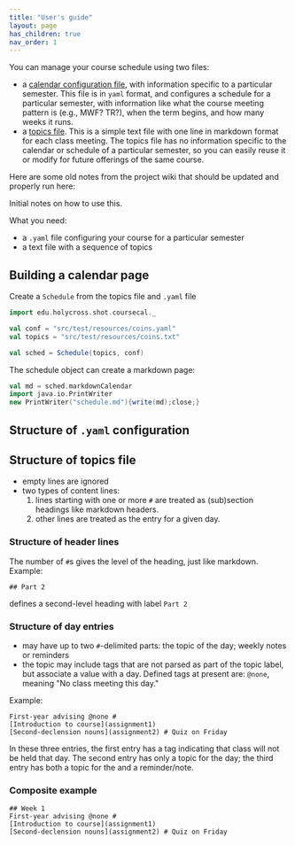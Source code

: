 ```yaml
---
title: "User's guide"
layout: page
has_children: true
nav_order: 1
---
```



You can manage your course schedule using two files:

- a [calendar configuration file](calendarFile/), with information specific to a particular semester.  This file is in `yaml` format, and configures a schedule for a particular semester, with information like what the course meeting pattern is (e.g., MWF?  TR?), when the term begins, and how many weeks it runs.
- a [topics file](topics/).  This is a simple text file with one line in markdown format for each class meeting.  The topics file has no information specific to the calendar or schedule of a particular semester, so you can easily reuse it or modify for future offerings of the same course.




Here are some old notes from the project wiki that should be updated and properly run here:

Initial notes on how to use this.

What you need:

- a `.yaml` file configuring your course for a particular semester
- a text file with a sequence of topics

## Building a calendar page

Create a `Schedule` from the topics file and `.yaml` file

```scala mdoc:invisible
import edu.holycross.shot.coursecal._

val conf = "src/test/resources/coins.yaml"
val topics = "src/test/resources/coins.txt"

val sched = Schedule(topics, conf)
```
The schedule object can create a markdown page:

```scala mdoc:invisible
val md = sched.markdownCalendar
import java.io.PrintWriter
new PrintWriter("schedule.md"){write(md);close;}
```


## Structure of `.yaml` configuration

## Structure of topics file

- empty lines are ignored
- two types of content lines:  
    1. lines starting with one or more `#` are treated as (sub)section headings like markdown headers.  
    2. other lines are treated as the entry for a given day.

### Structure of header lines

The number of `#`s gives the level of the heading, just like markdown. Example:

    ## Part 2

defines a second-level heading with label `Part 2`

### Structure of day entries

- may have up to two `#`-delimited parts:  the topic of the day; weekly notes or reminders
- the topic may include tags that are not parsed as part of the topic label, but associate a value with a day.  Defined tags at present are: `@none`, meaning "No class meeting this day."  

Example:


    First-year advising @none #
    [Introduction to course](assignment1)
    [Second-declension nouns](assignment2) # Quiz on Friday

In these three entries, the first entry has a tag indicating that class will not be held that day.  The second entry has only a topic for the day;  the third entry has both a topic for the and a reminder/note.


### Composite example


    ## Week 1
    First-year advising @none #
    [Introduction to course](assignment1)
    [Second-declension nouns](assignment2) # Quiz on Friday
